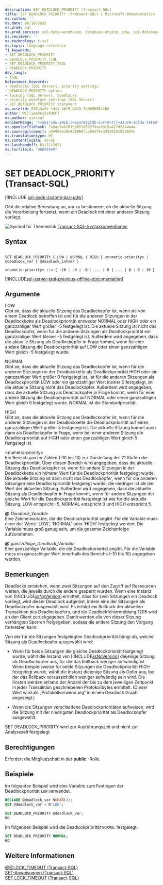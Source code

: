 ```yaml
---
description: SET DEADLOCK_PRIORITY (Transact-SQL)
title: SET DEADLOCK_PRIORITY (Transact-SQL) | Microsoft-Dokumentation
ms.custom: ''
ms.date: 06/10/2016
ms.prod: sql
ms.prod_service: sql-data-warehouse, database-engine, pdw, sql-database
ms.reviewer: ''
ms.technology: t-sql
ms.topic: language-reference
f1_keywords:
- SET DEADLOCK_PRIORITY
- DEADLOCK_PRIORITY_TSQL
- SET_DEADLOCK_PRIORITY_TSQL
- DEADLOCK_PRIORITY
dev_langs:
- TSQL
helpviewer_keywords:
- deadlocks [SQL Server], priority settings
- DEADLOCK_PRIORITY option
- locking [SQL Server], deadlocks
- priority deadlock settings [SQL Server]
- SET DEADLOCK_PRIORITY statement
ms.assetid: 810a3a8e-3da3-4bf9-bb15-7b069685a1b6
author: WilliamDAssafMSFT
ms.author: wiassaf
monikerRange: '>=aps-pdw-2016||=azuresqldb-current||=azure-sqldw-latest||>=sql-server-2016||>=sql-server-linux-2017||=azuresqldb-mi-current'
ms.openlocfilehash: 7a8ac9ab20159651d80279eeb319a42705344e4a
ms.sourcegitcommit: a9e982e30e458866fcd64374e3458516182d604c
ms.translationtype: HT
ms.contentlocale: de-DE
ms.lasthandoff: 01/11/2021
ms.locfileid: "98093400"
---
```

# <a name="set-deadlock_priority-transact-sql"></a>SET DEADLOCK_PRIORITY (Transact-SQL)
[!INCLUDE [sql-asdb-asdbmi-asa-pdw](../../includes/applies-to-version/sql-asdb-asdbmi-asa-pdw.md)]

  Gibt die relative Bedeutung an, um zu bestimmen, ob die aktuelle Sitzung die Verarbeitung fortsetzt, wenn ein Deadlock mit einer anderen Sitzung vorliegt.  
  
 ![Symbol für Themenlink](../../database-engine/configure-windows/media/topic-link.gif "Symbol für Themenlink") [Transact-SQL-Syntaxkonventionen](../../t-sql/language-elements/transact-sql-syntax-conventions-transact-sql.md)  
  
## <a name="syntax"></a>Syntax  
  
```syntaxsql
  
SET DEADLOCK_PRIORITY { LOW | NORMAL | HIGH | <numeric-priority> | @deadlock_var | @deadlock_intvar }  
  
<numeric-priority> ::= { -10 | -9 | -8 | ... | 0 | ... | 8 | 9 | 10 }  
```  
  
[!INCLUDE[sql-server-tsql-previous-offline-documentation](../../includes/sql-server-tsql-previous-offline-documentation.md)]

## <a name="arguments"></a>Argumente
 LOW  
 Gibt an, dass die aktuelle Sitzung das Deadlockopfer ist, wenn sie von einem Deadlock betroffen ist und für die anderen Sitzungen in der Deadlockkette als Deadlockpriorität entweder NORMAL oder HIGH oder ein ganzzahliger Wert größer -5 festgelegt ist. Die aktuelle Sitzung ist nicht das Deadlockopfer, wenn für die anderen Sitzungen als Deadlockpriorität ein ganzzahliger Wert kleiner -5 festgelegt ist. Außerdem wird angegeben, dass die aktuelle Sitzung als Deadlockopfer in Frage kommt, wenn für eine andere Sitzung die Deadlockpriorität auf LOW oder einen ganzzahligen Wert gleich -5 festgelegt wurde.  
  
 NORMAL  
 Gibt an, dass die aktuelle Sitzung das Deadlockopfer ist, wenn für die anderen Sitzungen in der Deadlockkette als Deadlockpriorität HIGH oder ein ganzzahliger Wert größer 0 festgelegt ist. Ist für die anderen Sitzungen als Deadlockpriorität LOW oder ein ganzzahliger Wert kleiner 0 festgelegt, ist die aktuelle Sitzung nicht das Deadlockopfer. Außerdem wird angegeben, dass die aktuelle Sitzung als Deadlockopfer in Frage kommt, wenn für eine andere Sitzung die Deadlockpriorität auf NORMAL oder einen ganzzahligen Wert gleich 0 festgelegt wurde. NORMAL ist die Standardpriorität.  
  
 HIGH  
 Gibt an, dass die aktuelle Sitzung das Deadlockopfer ist, wenn für die anderen Sitzungen in der Deadlockkette die Deadlockpriorität auf einen ganzzahligen Wert größer 5 festgelegt ist. Die aktuelle Sitzung kommt auch dann als Deadlockopfer in Frage, wenn bei einer anderen Sitzung die Deadlockpriorität auf HIGH oder einen ganzzahligen Wert gleich 5 festgelegt ist.  
  
 \<numeric-priority>  
 Ein Bereich ganzer Zahlen (-10 bis 10) zur Darstellung der 21 Stufen der Deadlockpriorität. Über diesen Bereich wird angegeben, dass die aktuelle Sitzung das Deadlockopfer ist, wenn für andere Sitzungen in der Deadlockkette ein höherer Wert für die Deadlockpriorität festgelegt wurde. Die aktuelle Sitzung ist dann nicht das Deadlockopfer, wenn für die anderen Sitzungen eine Deadlockpriorität festgelegt wurde, die niedriger ist als der Wert der aktuellen Sitzung. Außerdem wird angegeben, dass die aktuelle Sitzung als Deadlockopfer in Frage kommt, wenn für andere Sitzungen der gleiche Wert für die Deadlockpriorität festgelegt ist wie für die aktuelle Sitzung. LOW entspricht -5, NORMAL entspricht 0 und HIGH entspricht 5.  
  
 **@** *Deadlock_Variable*  
 Eine Zeichenvariable, die die Deadlockpriorität angibt. Für die Variable muss einer der Werte 'LOW', 'NORMAL' oder 'HIGH' festgelegt werden. Die Variable muss groß genug sein, um die gesamte Zeichenfolge aufzunehmen.  
  
 **@** *ganzzahlige_Deadlock_Variable*  
 Eine ganzzahlige Variable, die die Deadlockpriorität angibt. Für die Variable muss ein ganzzahliger Wert innerhalb des Bereichs (-10 bis 10) angegeben werden.  
  
## <a name="remarks"></a>Bemerkungen  
 Deadlocks entstehen, wenn zwei Sitzungen auf den Zugriff auf Ressourcen warten, die jeweils durch die andere gesperrt wurden. Wenn eine Instanz von [!INCLUDE[ssNoVersion](../../includes/ssnoversion-md.md)] ermittelt, dass für zwei Sitzungen ein Deadlock vorliegt, wird dieser Deadlock aufgelöst, indem eine der Sitzungen als Deadlockopfer ausgewählt wird. Es erfolgt ein Rollback der aktuellen Transaktion des Deadlockopfers, und die Deadlockfehlermeldung 1205 wird an den Client zurückgegeben. Damit werden alle von dieser Sitzung verhängten Sperren freigegeben, sodass die andere Sitzung den Vorgang fortsetzen kann.  
  
 Von der für die Sitzungen festgelegten Deadlockpriorität hängt ab, welche Sitzung als Deadlockopfer ausgewählt wird:  
  
-   Wenn für beide Sitzungen die gIeiche Deadlockprioriät festgelegt wurde, wählt die Instanz von [!INCLUDE[ssNoVersion](../../includes/ssnoversion-md.md)] diejenige Sitzung als Deadlockopfer aus, für die das Rollback weniger aufwändig ist. Wenn beispielsweise für beide Sitzungen die Deadlockpriorität HIGH festgelegt wurde, wählt die Instanz diejenige Sitzung als Opfer aus, bei der das Rollback voraussichtlich weniger aufwändig sein wird. Die Kosten werden anhand der Anzahl der bis zu dem jeweiligen Zeitpunkt in jeder Transaktion geschriebenen Protokollbytes ermittelt. (Dieser Wert wird als „Protokollverwendung“ in einem Deadlock Graph angezeigt.)
  
-   Wenn die Sitzungen verschiedene Deadlockprioritäten aufweisen, wird die Sitzung mit der niedrigsten Deadlockpriorität als Deadlockopfer ausgewählt.  
  
 SET DEADLOCK_PRIORITY wird zur Ausführungszeit und nicht zur Analysezeit festgelegt.  
  
## <a name="permissions"></a>Berechtigungen  
 Erfordert die Mitgliedschaft in der **public** -Rolle.  
  
## <a name="examples"></a>Beispiele  
 Im folgenden Beispiel wird eine Variable zum Festlegen der Deadlockpriorität `LOW` verwendet.  
  
```sql
DECLARE @deadlock_var NCHAR(3);  
SET @deadlock_var = N'LOW';  
  
SET DEADLOCK_PRIORITY @deadlock_var;  
GO  
```  
  
 Im folgenden Beispiel wird die Deadlockpriorität `NORMAL` festgelegt.  
  
```sql
SET DEADLOCK_PRIORITY NORMAL;  
GO  
```  
  
## <a name="see-also"></a>Weitere Informationen  
 [@@LOCK_TIMEOUT &#40;Transact-SQL&#41;](../../t-sql/functions/lock-timeout-transact-sql.md)   
 [SET-Anweisungen (Transact-SQL)](../../t-sql/statements/set-statements-transact-sql.md)   
 [SET LOCK_TIMEOUT &#40;Transact-SQL&#41;](../../t-sql/statements/set-lock-timeout-transact-sql.md)  
  
  
